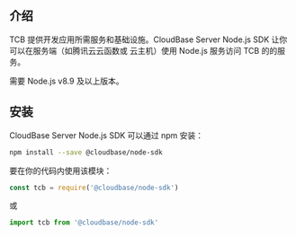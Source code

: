 ## 介绍

TCB 提供开发应用所需服务和基础设施。CloudBase Server Node.js SDK 让你可以在服务端（如腾讯云云函数或 云主机）使用 Node.js 服务访问 TCB 的的服务。

需要 Node.js v8.9 及以上版本。

## 安装

CloudBase Server Node.js SDK 可以通过 npm 安装：

```bash
npm install --save @cloudbase/node-sdk
```

要在你的代码内使用该模块：

```js
const tcb = require('@cloudbase/node-sdk')
```

或

```typescript
import tcb from '@cloudbase/node-sdk'
```
